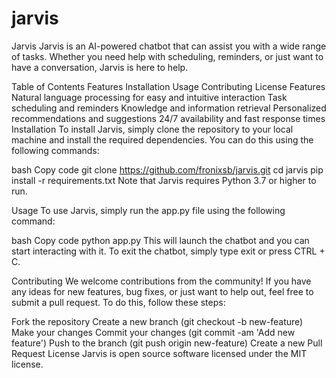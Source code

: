# jarvis

Jarvis
Jarvis is an AI-powered chatbot that can assist you with a wide range of tasks. Whether you need help with scheduling, reminders, or just want to have a conversation, Jarvis is here to help.

Table of Contents
Features
Installation
Usage
Contributing
License
Features
Natural language processing for easy and intuitive interaction
Task scheduling and reminders
Knowledge and information retrieval
Personalized recommendations and suggestions
24/7 availability and fast response times
Installation
To install Jarvis, simply clone the repository to your local machine and install the required dependencies. You can do this using the following commands:

bash
Copy code
git clone https://github.com/fronixsb/jarvis.git
cd jarvis
pip install -r requirements.txt
Note that Jarvis requires Python 3.7 or higher to run.

Usage
To use Jarvis, simply run the app.py file using the following command:

bash
Copy code
python app.py
This will launch the chatbot and you can start interacting with it. To exit the chatbot, simply type exit or press CTRL + C.

Contributing
We welcome contributions from the community! If you have any ideas for new features, bug fixes, or just want to help out, feel free to submit a pull request. To do this, follow these steps:

Fork the repository
Create a new branch (git checkout -b new-feature)
Make your changes
Commit your changes (git commit -am 'Add new feature')
Push to the branch (git push origin new-feature)
Create a new Pull Request
License
Jarvis is open source software licensed under the MIT license.
